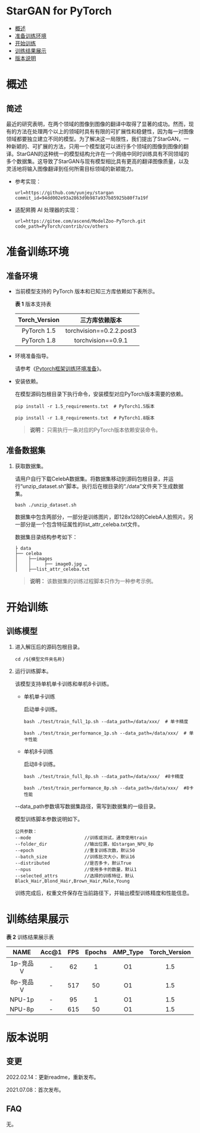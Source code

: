 # StarGAN for PyTorch

-   [概述](#概述)
-   [准备训练环境](#准备训练环境)
-   [开始训练](#开始训练)
-   [训练结果展示](#训练结果展示)
-   [版本说明](#版本说明)

# 概述

## 简述

最近的研究表明，在两个领域的图像到图像的翻译中取得了显著的成功。然而，现有的方法在处理两个以上的领域时具有有限的可扩展性和稳健性，因为每一对图像领域都要独立建立不同的模型。为了解决这一局限性，我们提出了StarGAN，一种新颖的、可扩展的方法，只用一个模型就可以进行多个领域的图像到图像的翻译。StarGAN的这种统一的模型结构允许在一个网络中同时训练具有不同领域的多个数据集。这导致了StarGAN与现有模型相比具有更高的翻译图像质量，以及灵活地将输入图像翻译到任何所需目标领域的新颖能力。

- 参考实现：

  ```
  url=https://github.com/yunjey/stargan
  commit_id=94dd002e93a2863d9b987a937b85925b80f7a19f
  ```

- 适配昇腾 AI 处理器的实现：

  ```
  url=https://gitee.com/ascend/ModelZoo-PyTorch.git	
  code_path=PyTorch/contrib/cv/others
  ```

# 准备训练环境

## 准备环境

- 当前模型支持的 PyTorch 版本和已知三方库依赖如下表所示。

  **表 1**  版本支持表

  | Torch_Version      | 三方库依赖版本                                 |
  | :--------: | :----------------------------------------------------------: |
  | PyTorch 1.5 | torchvision==0.2.2.post3 |
  | PyTorch 1.8 | torchvision==0.9.1 |
  
- 环境准备指导。

  请参考《[Pytorch框架训练环境准备](https://www.hiascend.com/document/detail/zh/ModelZoo/pytorchframework/ptes)》。
  
- 安装依赖。

  在模型源码包根目录下执行命令，安装模型对应PyTorch版本需要的依赖。
  ```
  pip install -r 1.5_requirements.txt  # PyTorch1.5版本
  
  pip install -r 1.8_requirements.txt  # PyTorch1.8版本
  ```
  > **说明：** 
  >只需执行一条对应的PyTorch版本依赖安装命令。

## 准备数据集


1. 获取数据集。

   请用户自行下载CelebA数据集。将数据集移动到源码包根目录，并运行“unzip_dataset.sh”脚本。执行后在根目录的“./data”文件夹下生成数据集。

   ```
   bash ./unzip_dataset.sh
   ```

   数据集中包含两部分，一部分是训练图片，即128x128的CelebA人脸照片。另一部分是一个包含特征属性的list_attr_celeba.txt文件。

   数据集目录结构参考如下：

   ```
   ├ data
   ├── celeba
   │    ├──images    
   │    │     ├── image0.jpg …
   │    ├──list_attr_celeba.txt
   ```

   > **说明：** 
   > 该数据集的训练过程脚本只作为一种参考示例。

# 开始训练

## 训练模型

1. 进入解压后的源码包根目录。
   ```
   cd /${模型文件夹名称} 
   ```
   
2. 运行训练脚本。

   该模型支持单机单卡训练和单机8卡训练。

   - 单机单卡训练

     启动单卡训练。

     ```
     bash ./test/train_full_1p.sh --data_path=/data/xxx/  # 单卡精度
     
     bash ./test/train_performance_1p.sh --data_path=/data/xxx/  # 单卡性能
     ```

   - 单机8卡训练

     启动8卡训练。

     ```
     bash ./test/train_full_8p.sh --data_path=/data/xxx/  #8卡精度
     
     bash ./test/train_performance_8p.sh --data_path=/data/xxx/  #8卡性能
     ```

   --data_path参数填写数据集路径，需写到数据集的一级目录。

   模型训练脚本参数说明如下。
   
   ```
   公共参数：
   --mode                    //训练或测试，通常使用train 
   --folder_dir              //输出位置，如stargan_NPU_8p    
   --epoch                   //重复训练次数，默认50
   --batch_size              //训练批次大小，默认16
   --distributed             //是否多卡，默认True
   --npus                    //使用多卡的数量，默认1 
   --selected_attrs          //选择的训练特征，默认Black_Hair,Blond_Hair,Brown_Hair,Male,Young
   ```
   
   训练完成后，权重文件保存在当前路径下，并输出模型训练精度和性能信息。

# 训练结果展示

**表 2**  训练结果展示表

| NAME | Acc@1  | FPS       | Epochs   | AMP_Type | Torch_Version |
| :------: | :------:  | :------: | :------: | :------: | :------: |
| 1p-竞品V | - | 62 | 1 | O1 | 1.5 |
| 8p-竞品V | - | 517 | 50 | O1 | 1.5 |
| NPU-1p   | -    | 95     | 1      | O1       | 1.5    |
| NPU-8p | -  | 615   | 50      | O1       | 1.5    |

# 版本说明

## 变更

2022.02.14：更新readme，重新发布。

2021.07.08：首次发布。

## FAQ

无。